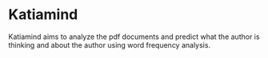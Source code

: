 # Katiamind
Katiamind aims to analyze the pdf documents and predict what the author is thinking and about the author using word frequency analysis. 
